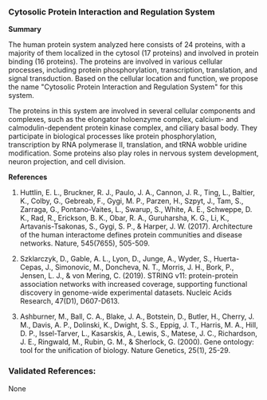 ### Cytosolic Protein Interaction and Regulation System

**Summary**

The human protein system analyzed here consists of 24 proteins, with a majority of them localized in the cytosol (17 proteins) and involved in protein binding (16 proteins). The proteins are involved in various cellular processes, including protein phosphorylation, transcription, translation, and signal transduction. Based on the cellular location and function, we propose the name "Cytosolic Protein Interaction and Regulation System" for this system.

The proteins in this system are involved in several cellular components and complexes, such as the elongator holoenzyme complex, calcium- and calmodulin-dependent protein kinase complex, and ciliary basal body. They participate in biological processes like protein phosphorylation, transcription by RNA polymerase II, translation, and tRNA wobble uridine modification. Some proteins also play roles in nervous system development, neuron projection, and cell division.

**References**

1. Huttlin, E. L., Bruckner, R. J., Paulo, J. A., Cannon, J. R., Ting, L., Baltier, K., Colby, G., Gebreab, F., Gygi, M. P., Parzen, H., Szpyt, J., Tam, S., Zarraga, G., Pontano-Vaites, L., Swarup, S., White, A. E., Schweppe, D. K., Rad, R., Erickson, B. K., Obar, R. A., Guruharsha, K. G., Li, K., Artavanis-Tsakonas, S., Gygi, S. P., & Harper, J. W. (2017). Architecture of the human interactome defines protein communities and disease networks. Nature, 545(7655), 505-509.

2. Szklarczyk, D., Gable, A. L., Lyon, D., Junge, A., Wyder, S., Huerta-Cepas, J., Simonovic, M., Doncheva, N. T., Morris, J. H., Bork, P., Jensen, L. J., & von Mering, C. (2019). STRING v11: protein-protein association networks with increased coverage, supporting functional discovery in genome-wide experimental datasets. Nucleic Acids Research, 47(D1), D607-D613.

3. Ashburner, M., Ball, C. A., Blake, J. A., Botstein, D., Butler, H., Cherry, J. M., Davis, A. P., Dolinski, K., Dwight, S. S., Eppig, J. T., Harris, M. A., Hill, D. P., Issel-Tarver, L., Kasarskis, A., Lewis, S., Matese, J. C., Richardson, J. E., Ringwald, M., Rubin, G. M., & Sherlock, G. (2000). Gene ontology: tool for the unification of biology. Nature Genetics, 25(1), 25-29.

### Validated References: 

None



